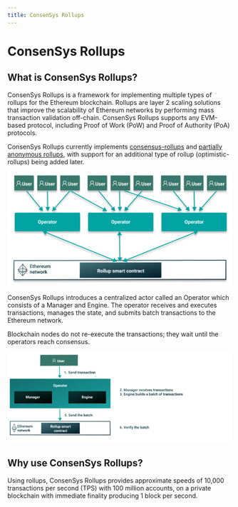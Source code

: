 ```yaml
---
title: ConsenSys Rollups
---
```


# ConsenSys Rollups

## What is ConsenSys Rollups?

ConsenSys Rollups is a framework for implementing multiple types of rollups for the Ethereum
blockchain. Rollups are layer 2 scaling solutions that improve the scalability of Ethereum
networks by performing mass transaction validation off-chain. ConsenSys Rollups supports any EVM-based protocol,
including Proof of Work (PoW) and Proof of Authority (PoA) protocols.

ConsenSys Rollups currently implements [consensus-rollups](Concepts/Rollups/Consensus.md) and [partially anonymous rollups](Concepts/Rollups/Partially-Anonymous-Rollups.md), with support for an additional type of
rollup (optimistic-rollups) being added later.

![Architecture](Images/Sumo-rollup-overview.png)

ConsenSys Rollups introduces a centralized actor called an Operator which consists of a Manager and Engine.
The operator receives and executes transactions, manages the state, and submits batch transactions
to the Ethereum network.

Blockchain nodes do not re-execute the transactions; they wait until the operators reach consensus.

![Sumo workflow](Images/Operator_Flow.png)

## Why use ConsenSys Rollups?

Using rollups, ConsenSys Rollups provides approximate speeds of 10,000 transactions per second (TPS)
with 100 million accounts, on a private blockchain with immediate finality producing 1 block per
second.
